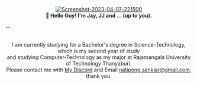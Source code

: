 <div align="center">
  <a href="https://ibb.co/xSs6VDZ"><img src="https://i.ibb.co/M2XcFXd/rememberurlie-logo.png" alt="Screenshot-2023-04-07-221500" border="0"></a>
  <br>
  <strong>👋 Hello Guy! I'm Jay, JJ and ... (up to you).</strong>
</div>

--

<br>
<div align="center">
I am currently studying for a Bachelor's degree in Science-Technology, which is my second year of study
<br>and studying Computer-Technology as my major at Rajamangala University of Technology Thanyaburi.
<br>
Please contact me with <a href="https://discordapp.com/users/161111988141817857">My Discord</a> and Email <a href="mailto:natipong.sanklar@gmail.com">natipong.sanklar@gmail.com</a>, thank you.
</div>
